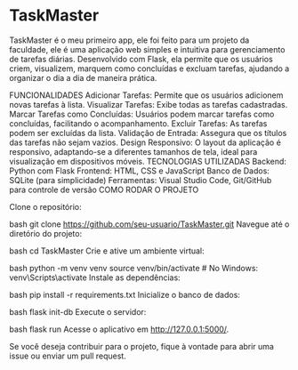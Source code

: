 # TaskMaster
TaskMaster é o meu primeiro app, ele foi feito para um projeto da faculdade, ele é uma aplicação web simples e intuitiva para gerenciamento de tarefas diárias. Desenvolvido com Flask, ela permite que os usuários criem, visualizem, marquem como concluídas e excluam tarefas, ajudando a organizar o dia a dia de maneira prática.

FUNCIONALIDADES
Adicionar Tarefas: Permite que os usuários adicionem novas tarefas à lista.
Visualizar Tarefas: Exibe todas as tarefas cadastradas.
Marcar Tarefas como Concluídas: Usuários podem marcar tarefas como concluídas, facilitando o acompanhamento.
Excluir Tarefas: As tarefas podem ser excluídas da lista.
Validação de Entrada: Assegura que os títulos das tarefas não sejam vazios.
Design Responsivo: O layout da aplicação é responsivo, adaptando-se a diferentes tamanhos de tela, ideal para visualização em dispositivos móveis.
TECNOLOGIAS UTILIZADAS
Backend: Python com Flask
Frontend: HTML, CSS e JavaScript
Banco de Dados: SQLite (para simplicidade)
Ferramentas: Visual Studio Code, Git/GitHub para controle de versão
COMO RODAR O PROJETO

Clone o repositório:

bash
git clone https://github.com/seu-usuario/TaskMaster.git
Navegue até o diretório do projeto:

bash
cd TaskMaster
Crie e ative um ambiente virtual:

bash
python -m venv venv
source venv/bin/activate  # No Windows: venv\Scripts\activate
Instale as dependências:

bash
pip install -r requirements.txt
Inicialize o banco de dados:

bash
flask init-db
Execute o servidor:

bash
flask run
Acesse o aplicativo em http://127.0.0.1:5000/.

Se você deseja contribuir para o projeto, fique à vontade para abrir uma issue ou enviar um pull request.
